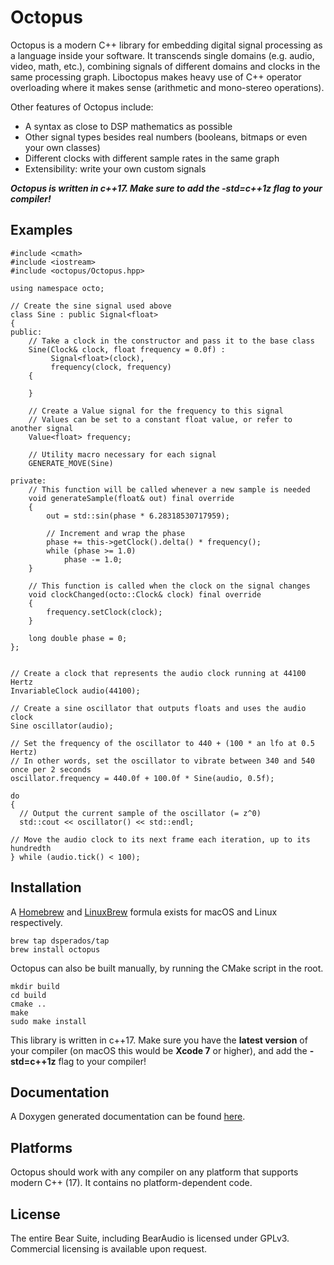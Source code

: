 # Octopus

Octopus is a modern C++ library for embedding digital signal processing as a language inside your software. It transcends single domains (e.g. audio, video, math, etc.), combining signals of different domains and clocks in the same processing graph. Liboctopus makes heavy use of C++ operator overloading where it makes sense (arithmetic and mono-stereo operations).

Other features of Octopus include:

 - A syntax as close to DSP mathematics as possible
 - Other signal types besides real numbers (booleans, bitmaps or even your own classes)
 - Different clocks with different sample rates in the same graph
 - Extensibility: write your own custom signals
 
***Octopus is written in c++17. Make sure to add the -std=c++1z flag to your compiler!***

## Examples

```
#include <cmath>
#include <iostream>
#include <octopus/Octopus.hpp>

using namespace octo;

// Create the sine signal used above
class Sine : public Signal<float>
{
public:
	// Take a clock in the constructor and pass it to the base class
	Sine(Clock& clock, float frequency = 0.0f) :
	     Signal<float>(clock),
	     frequency(clock, frequency)
	{

	}
    
	// Create a Value signal for the frequency to this signal
	// Values can be set to a constant float value, or refer to another signal
	Value<float> frequency;
	
	// Utility macro necessary for each signal
	GENERATE_MOVE(Sine)
    
private:
	// This function will be called whenever a new sample is needed
	void generateSample(float& out) final override
	{
		out = std::sin(phase * 6.28318530717959);

		// Increment and wrap the phase
		phase += this->getClock().delta() * frequency();
		while (phase >= 1.0)
			phase -= 1.0;
	}
	
	// This function is called when the clock on the signal changes
	void clockChanged(octo::Clock& clock) final override
	{
		frequency.setClock(clock);
	}

	long double phase = 0;
};


// Create a clock that represents the audio clock running at 44100 Hertz
InvariableClock audio(44100);

// Create a sine oscillator that outputs floats and uses the audio clock
Sine oscillator(audio);

// Set the frequency of the oscillator to 440 + (100 * an lfo at 0.5 Hertz)
// In other words, set the oscillator to vibrate between 340 and 540 once per 2 seconds
oscillator.frequency = 440.0f + 100.0f * Sine(audio, 0.5f);

do
{
  // Output the current sample of the oscillator (= z^0)
  std::cout << oscillator() << std::endl;
  
// Move the audio clock to its next frame each iteration, up to its hundredth
} while (audio.tick() < 100);
```


## Installation

A [Homebrew](http://brew.sh) and [LinuxBrew](http://linuxbrew.sh) formula exists for macOS and Linux respectively.

```
brew tap dsperados/tap
brew install octopus
```

Octopus can also be built manually, by running the CMake script in the root.

```
mkdir build
cd build
cmake ..
make
sudo make install
```

This library is written in c++17. Make sure you have the **latest version** of your compiler (on macOS this would be **Xcode 7** or higher), and add the **-std=c++1z** flag to your compiler!

## Documentation

A Doxygen generated documentation can be found [here](http://api.dsperados.com/octopus).

## Platforms

Octopus should work with any compiler on any platform that supports modern C++ (17). It contains no platform-dependent code.

## License

The entire Bear Suite, including BearAudio is licensed under GPLv3. Commercial licensing is available upon request.
